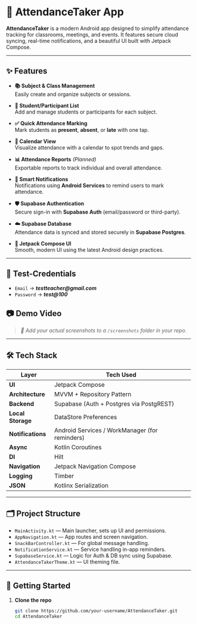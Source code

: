 # 📲 AttendanceTaker App

**AttendanceTaker** is a modern Android app designed to simplify attendance tracking for classrooms, meetings, and events. It features secure cloud syncing, real-time notifications, and a beautiful UI built with Jetpack Compose.

---

## ✨ Features

- **📚 Subject & Class Management**  
  Easily create and organize subjects or sessions.

- **👥 Student/Participant List**  
  Add and manage students or participants for each subject.

- **✅ Quick Attendance Marking**  
  Mark students as **present**, **absent**, or **late** with one tap.

- **📅 Calendar View**  
  Visualize attendance with a calendar to spot trends and gaps.

- **📊 Attendance Reports** *(Planned)*  
  Exportable reports to track individual and overall attendance.

- **🔔 Smart Notifications**  
  Notifications using **Android Services** to remind users to mark attendance.

- **🛡️ Supabase Authentication**  
  Secure sign-in with **Supabase Auth** (email/password or third-party).

- **☁️ Supabase Database**  
  Attendance data is synced and stored securely in **Supabase Postgres**.

- **🎨 Jetpack Compose UI**  
  Smooth, modern UI using the latest Android design practices.

---

## 🧪 Test-Credentials
- ``Email`` -> **_testteacher@gmail.com_**
- ``Password`` -> **_test@100_**

## 📷 Demo Video


> _📸 Add your actual screenshots to a `/screenshots` folder in your repo._

---

## 🛠 Tech Stack

| Layer           | Tech Used                                         |
|----------------|---------------------------------------------------|
| **UI**         | Jetpack Compose                                   |
| **Architecture**| MVVM + Repository Pattern                        |
| **Backend**    | Supabase (Auth + Postgres via PostgREST)          |
| **Local Storage**| DataStore Preferences                          |
| **Notifications**| Android Services / WorkManager (for reminders) |
| **Async**      | Kotlin Coroutines                                 |
| **DI**         | Hilt                                              |
| **Navigation** | Jetpack Navigation Compose                        |
| **Logging**    | Timber                                            |
| **JSON**       | Kotlinx Serialization                             |

---

## 🗂️ Project Structure

- `MainActivity.kt` — Main launcher, sets up UI and permissions.
- `AppNavigation.kt` — App routes and screen navigation.
- `SnackBarController.kt` — For global message handling.
- `NotificationService.kt` — Service handling in-app reminders.
- `SupabaseService.kt` — Logic for Auth & DB sync using Supabase.
- `AttendanceTakerTheme.kt` — UI theming file.

---

## 🚀 Getting Started

1. **Clone the repo**
   ```bash
   git clone https://github.com/your-username/AttendanceTaker.git
   cd AttendanceTaker
